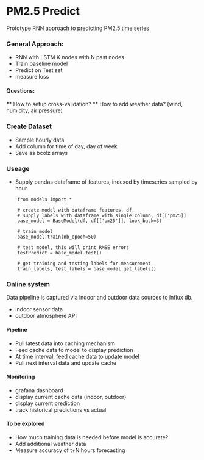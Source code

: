 # PM2.5 Predict

Prototype RNN approach to predicting PM2.5 time series

### General Approach:
- RNN with LSTM K nodes with N past nodes
- Train baseline model 
- Predict on Test set
- measure loss

#### Questions:
** How to setup cross-validation? 
** How to add weather data? (wind, humidity, air pressure)

### Create Dataset
- Sample hourly data
- Add column for time of day, day of week
- Save as bcolz arrays


### Useage

- Supply pandas dataframe of features,  indexed by timeseries sampled by hour. 

````
    from models import *
    
    # create model with dataframe features, df, 
    # supply labels with dataframe with single column, df[['pm25]]
    base_model = BaseModel(df, df[['pm25']], look_back=3)

    # train model 
    base_model.train(nb_epoch=50)

    # test model, this will print RMSE errors
    testPredict = base_model.test()

    # get training and testing labels for measurement
    train_labels, test_labels = base_model.get_labels()
````

### Online system

Data pipeline is captured via indoor and outdoor data sources to influx db. 
- indoor sensor data
- outdoor atmosphere API

#### Pipeline
- Pull latest data into caching mechanism
- Feed cache data to model to display prediction
- At time interval, feed cache data to update model
- Pull next interval data and update cache

#### Monitoring
- grafana dashboard
- display current cache data (indoor, outdoor)
- display current prediction
- track historical predictions vs actual 

#### To be explored
- How much training data is needed before model is accurate?
- Add additional weather data
- Measure accuracy of t+N hours forecasting
